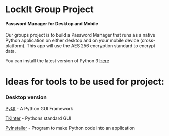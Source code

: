# LockIt Group Project

#### Password Manager for Desktop and Mobile

Our groups project is to build a Password Manager that runs as a native Python application on either desktop and on your mobile device (cross-platform). 
This app will use the AES 256 encryption standard to encrypt data.

You can install the latest version of Python 3 [here](https://www.python.org/downloads/) 

# Ideas for tools to be used for project:

### Desktop version

[PyQt](https://build-system.fman.io/pyqt5-tutorial) - A Python GUI Framework

[TKInter](https://build-system.fman.io/pyqt5-tutorial) - Pythons standard GUI

[PyInstaller](https://www.pyinstaller.org/) - Program to make Python code into an application


